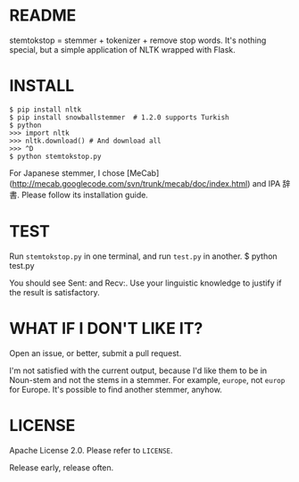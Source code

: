 README
======
stemtokstop = stemmer + tokenizer + remove stop words.  It's nothing special, but a simple application of NLTK wrapped with Flask.


INSTALL
=======
    $ pip install nltk
    $ pip install snowballstemmer  # 1.2.0 supports Turkish
    $ python
    >>> import nltk
    >>> nltk.download() # And download all
    >>> ^D
    $ python stemtokstop.py

For Japanese stemmer, I chose [MeCab] (http://mecab.googlecode.com/svn/trunk/mecab/doc/index.html) and IPA 辞書.  Please follow its installation guide.


TEST
====
Run `stemtokstop.py` in one terminal, and run `test.py` in another.
    $ python test.py

You should see Sent: and Recv:.  Use your linguistic knowledge to justify if the result is satisfactory.


WHAT IF I DON'T LIKE IT?
========================
Open an issue, or better, submit a pull request.

I'm not satisfied with the current output, because I'd like them to be in Noun-stem and not the stems in a stemmer.  For example, `europe`, not `europ` for Europe.  It's possible to find another stemmer, anyhow.


LICENSE
=======
Apache License 2.0.  Please refer to `LICENSE`.

Release early, release often.

